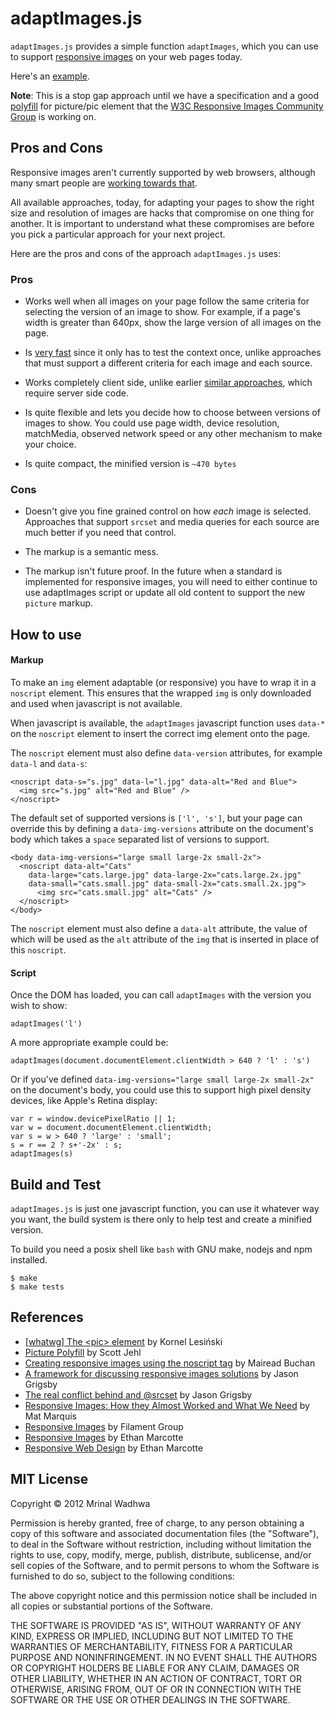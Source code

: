 adaptImages.js
===============

`adaptImages.js` provides a simple function `adaptImages`, which you can use to support [responsive images](http://unstoppablerobotninja.com/entry/responsive-images/) on your web pages today.

Here's an [example](http://mrinalwadhwa.github.com/adaptImages).

__Note__: This is a stop gap approach until we have a specification and a good [polyfill](http://remysharp.com/2010/10/08/what-is-a-polyfill/) for picture/pic element that the [W3C Responsive Images Community Group](http://www.w3.org/community/respimg/) is working on.


## Pros and Cons

Responsive images aren't currently supported by web browsers, although many smart people are [working towards that](http://www.w3.org/community/respimg/). 

All available approaches, today, for adapting your pages to show the right size and resolution of images are hacks that compromise on one thing for another. It is important to understand what these compromises are before you pick a particular approach for your next project.

Here are the pros and cons of the approach `adaptImages.js` uses:

### Pros
- Works well when all images on your page follow the same criteria for selecting the version of an image to show. For example, if a page's width is greater than 640px, show the large version of all images on the page.

- Is [very fast](tests/perftest.html) since it only has to test the context once, unlike approaches that must support a different criteria for each image and each source.

- Works completely client side, unlike earlier [similar approaches](https://github.com/filamentgroup/Responsive-Images), which require server side code.

- Is quite flexible and lets you decide how to choose between versions of images to show. You could use page width, device resolution, matchMedia, observed network speed or any other mechanism to make your choice. 

- Is quite compact, the minified version is `~470 bytes`

### Cons

- Doesn't give you fine grained control on how _each_ image is selected. Approaches that support `srcset` and media queries for each source are much better if you need that control.

- The markup is a semantic mess.

- The markup isn't future proof. In the future when a standard is implemented for responsive images, you will need to either continue to use adaptImages script or update all old content to support the new `picture` markup.

## How to use

#### Markup
To make an `img` element adaptable (or responsive) you have to wrap it in a `noscript` element. This ensures that the wrapped `img` is only downloaded and used when javascript is not available.

When javascript is available, the `adaptImages` javascript function uses `data-*` on the `noscript` element to insert the correct img element onto the page.

The `noscript` element must also define `data-version` attributes, for example `data-l` and `data-s`:
````
<noscript data-s="s.jpg" data-l="l.jpg" data-alt="Red and Blue">
  <img src="s.jpg" alt="Red and Blue" />
</noscript>
````
The default set of supported versions is `['l', 's']`, but your page can override this by defining a `data-img-versions` attribute on the document's body which takes a `space` separated list of versions to support.
````
<body data-img-versions="large small large-2x small-2x">
  <noscript data-alt="Cats"
    data-large="cats.large.jpg" data-large-2x="cats.large.2x.jpg"
    data-small="cats.small.jpg" data-small-2x="cats.small.2x.jpg">
      <img src="cats.small.jpg" alt="Cats" />
  </noscript>
</body>
````
The `noscript` element must also define a `data-alt` attribute, the value of which will be used as the `alt` attribute of the `img` that is inserted in place of this `noscript`.

#### Script
Once the DOM has loaded, you can call `adaptImages` with the version you wish to show:
````
adaptImages('l')
````
A more appropriate example could be:
````
adaptImages(document.documentElement.clientWidth > 640 ? 'l' : 's')
````
Or if you've defined `data-img-versions="large small large-2x small-2x"` on the document's body, you could use this to support high pixel density devices, like Apple's Retina display:
````
var r = window.devicePixelRatio || 1;
var w = document.documentElement.clientWidth;
var s = w > 640 ? 'large' : 'small';
s = r == 2 ? s+'-2x' : s;
adaptImages(s)
````

## Build and Test

`adaptImages.js` is just one javascript function, you can use it whatever way you want, the build system is there only to help test and create a minified version.

To build you need a posix shell like `bash` with GNU make, nodejs and npm installed.
````
$ make
$ make tests
````

## References

- [\[whatwg\] The \<pic\> element](http://lists.whatwg.org/pipermail/whatwg-whatwg.org/2012-May/036242.html) by Kornel Lesiński
- [Picture Polyfill](http://www.w3.org/community/respimg/2012/03/15/polyfilling-picture-without-the-overhead/) by Scott Jehl
- [Creating responsive images using the noscript tag](http://www.headlondon.com/our-thoughts/technology/posts/creating-responsive-images-using-the-noscript-tag) by Mairead Buchan
- [A framework for discussing responsive images solutions](http://blog.cloudfour.com/a-framework-for-discussing-responsive-images-solutions/) by Jason Grigsby
- [The real conflict behind <picture> and @srcset](http://blog.cloudfour.com/the-real-conflict-behind-picture-and-srcset/) by Jason Grigsby
- [Responsive Images: How they Almost Worked and What We Need](http://www.alistapart.com/articles/responsive-images-how-they-almost-worked-and-what-we-need/) by Mat Marquis
- [Responsive Images](https://github.com/filamentgroup/Responsive-Images) by Filament Group 
- [Responsive Images](http://unstoppablerobotninja.com/entry/responsive-images/)  by Ethan Marcotte
- [Responsive Web Design](http://www.alistapart.com/articles/responsive-web-design) by Ethan Marcotte

## MIT License

Copyright &copy; 2012 Mrinal Wadhwa

Permission is hereby granted, free of charge, to any person
obtaining a copy of this software and associated documentation
files (the "Software"), to deal in the Software without
restriction, including without limitation the rights to use,
copy, modify, merge, publish, distribute, sublicense, and/or sell
copies of the Software, and to permit persons to whom the
Software is furnished to do so, subject to the following
conditions:

The above copyright notice and this permission notice shall be
included in all copies or substantial portions of the Software.

THE SOFTWARE IS PROVIDED "AS IS", WITHOUT WARRANTY OF ANY KIND,
EXPRESS OR IMPLIED, INCLUDING BUT NOT LIMITED TO THE WARRANTIES
OF MERCHANTABILITY, FITNESS FOR A PARTICULAR PURPOSE AND
NONINFRINGEMENT. IN NO EVENT SHALL THE AUTHORS OR COPYRIGHT
HOLDERS BE LIABLE FOR ANY CLAIM, DAMAGES OR OTHER LIABILITY,
WHETHER IN AN ACTION OF CONTRACT, TORT OR OTHERWISE, ARISING
FROM, OUT OF OR IN CONNECTION WITH THE SOFTWARE OR THE USE OR
OTHER DEALINGS IN THE SOFTWARE.